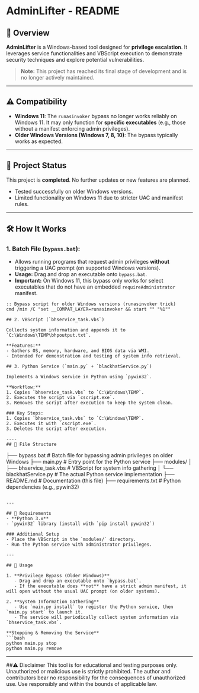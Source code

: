 # AdminLifter - README

## 📌 Overview
**AdminLifter** is a Windows-based tool designed for **privilege escalation**. It leverages service functionalities and VBScript execution to demonstrate security techniques and explore potential vulnerabilities.

> **Note:** This project has reached its final stage of development and is no longer actively maintained.

---

## ⚠️ Compatibility
- **Windows 11**: The `runasinvoker` bypass no longer works reliably on Windows 11. It may only function for **specific executables** (e.g., those without a manifest enforcing admin privileges).
- **Older Windows Versions (Windows 7, 8, 10)**: The bypass typically works as expected.

---

## 🚧 Project Status
This project is **completed**. No further updates or new features are planned.  
- Tested successfully on older Windows versions.  
- Limited functionality on Windows 11 due to stricter UAC and manifest rules.

---

## 🛠️ How It Works

### 1. **Batch File (`bypass.bat`):**
- Allows running programs that request admin privileges **without** triggering a UAC prompt (on supported Windows versions).
- **Usage:** Drag and drop an executable onto `bypass.bat`.  
- **Important:** On Windows 11, this bypass only works for select executables that do not have an embedded `requireAdministrator` manifest.

```batch
:: Bypass script for older Windows versions (runasinvoker trick)
cmd /min /C "set __COMPAT_LAYER=runasinvoker && start "" "%1""

## 2. VBScript (`bhservice_task.vbs`)

Collects system information and appends it to `C:\Windows\TEMP\bhpoutput.txt`.

**Features:**
- Gathers OS, memory, hardware, and BIOS data via WMI.
- Intended for demonstration and testing of system info retrieval.

## 3. Python Service (`main.py` + `blackhatService.py`)

Implements a Windows service in Python using `pywin32`.

**Workflow:**
1. Copies `bhservice_task.vbs` to `C:\Windows\TEMP`.
2. Executes the script via `cscript.exe`.
3. Removes the script after execution to keep the system clean.

### Key Steps:
1. Copies `bhservice_task.vbs` to `C:\Windows\TEMP`.
2. Executes it with `cscript.exe`.
3. Deletes the script after execution.

----
## 📂 File Structure
```
├── bypass.bat                # Batch file for bypassing admin privileges on older Windows
├── main.py                   # Entry point for the Python service
├── modules/
│   ├── bhservice_task.vbs    # VBScript for system info gathering
│   └── blackhatService.py    # The actual Python service implementation
├── README.md                 # Documentation (this file)
├── requirements.txt          # Python dependencies (e.g., pywin32)
```

---

## 📝 Requirements
- **Python 3.x**  
- `pywin32` library (install with `pip install pywin32`)

### Additional Setup
- Place the VBScript in the `modules/` directory.
- Run the Python service with administrator privileges.

---

## 🚀 Usage

1. **Privilege Bypass (Older Windows)**  
   - Drag and drop an executable onto `bypass.bat`.  
   - If the executable does **not** have a strict admin manifest, it will open without the usual UAC prompt (on older systems).

2. **System Information Gathering**  
   - Use `main.py install` to register the Python service, then `main.py start` to launch it.  
   - The service will periodically collect system information via `bhservice_task.vbs`.

**Stopping & Removing the Service**
```bash
python main.py stop
python main.py remove
```

---

##⚠️ Disclaimer
This tool is for educational and testing purposes only. Unauthorized or malicious use is strictly prohibited. The author and contributors bear no responsibility for the consequences of unauthorized use. Use responsibly and within the bounds of applicable law.